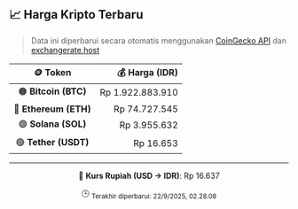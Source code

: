 

<!-- HARGA_KRIPTO -->
## 📈 Harga Kripto Terbaru

> Data ini diperbarui secara otomatis menggunakan [CoinGecko API](https://www.coingecko.com/) dan [exchangerate.host](https://exchangerate.host/)

<div align="center">

| 🪙 Token | 💰 Harga (IDR) |
|:------:|---------------:|
| 🟠 **Bitcoin (BTC)**   | Rp 1.922.883.910 |
| 🔵 **Ethereum (ETH)**  | Rp 74.727.545 |
| 🟣 **Solana (SOL)**    | Rp 3.955.632 |
| 🟢 **Tether (USDT)**   | Rp 16.653 |

---

💱 **Kurs Rupiah (USD → IDR)**: Rp 16.637

🕒 <sub>Terakhir diperbarui: 22/9/2025, 02.28.08</sub>

</div>
<!-- /HARGA_KRIPTO -->